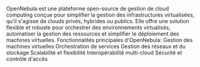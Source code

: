 OpenNebula est une plateforme open-source de gestion de cloud computing conçue pour simplifier la gestion des infrastructures virtualisées, qu'il s'agisse de clouds privés, hybrides ou publics. Elle offre une solution flexible et robuste pour orchestrer des environnements virtualisés, automatiser la gestion des ressources et simplifier le déploiement des machines virtuelles.
Fonctionnalités principales d'OpenNebula:
Gestion des machines virtuelles 
Orchestration de services
Gestion des réseaux et du stockage
Scalabilité et flexibilité
Interopérabilité multi-cloud
Sécurité et contrôle d'accès

